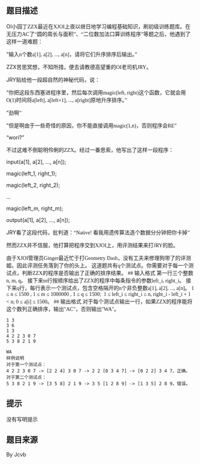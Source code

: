 


## 题目描述
<p align="left" style="text-align:left;mso-layout-grid-align:
none;text-autospace:none" class="MsoNormal"><span lang="EN-US" style="mso-bidi-font-size:10.5pt;
mso-ascii-font-family:Calibri;mso-hansi-font-family:Calibri;mso-bidi-font-family:
Calibri">OI<span style="mso-bidi-font-size:10.5pt;font-family:宋体;
mso-hansi-font-family:Calibri;mso-bidi-font-family:宋体;mso-ansi-language:ZH-CN">小园丁<span lang="EN-US" style="mso-bidi-font-size:10.5pt;mso-ascii-font-family:Calibri;
mso-fareast-font-family:宋体;mso-hansi-font-family:Calibri;mso-bidi-font-family:
Calibri">ZZX<span style="mso-bidi-font-size:10.5pt;font-family:宋体;
mso-hansi-font-family:Calibri;mso-bidi-font-family:宋体;mso-ansi-language:ZH-CN">最近在<span lang="EN-US" style="mso-bidi-font-size:10.5pt;mso-ascii-font-family:Calibri;
mso-fareast-font-family:宋体;mso-hansi-font-family:Calibri;mso-bidi-font-family:
Calibri">XJOI<span style="mso-bidi-font-size:10.5pt;font-family:宋体;
mso-hansi-font-family:Calibri;mso-bidi-font-family:宋体;mso-ansi-language:ZH-CN">上夜以继日地学习编程基础知识，刷初级训练题库。在无压力<span lang="EN-US" style="mso-bidi-font-size:10.5pt;mso-ascii-font-family:Calibri;
mso-fareast-font-family:宋体;mso-hansi-font-family:Calibri;mso-bidi-font-family:
Calibri">AC<span style="mso-bidi-font-size:10.5pt;font-family:宋体;
mso-hansi-font-family:Calibri;mso-bidi-font-family:宋体;mso-ansi-language:ZH-CN">了<span style="mso-bidi-font-size:10.5pt;mso-ascii-font-family:宋体;mso-fareast-font-family:
宋体;mso-hansi-font-family:Calibri;mso-bidi-font-family:宋体;mso-ansi-language:
ZH-CN">“<span style="mso-bidi-font-size:10.5pt;font-family:宋体;
mso-hansi-font-family:Calibri;mso-bidi-font-family:宋体;mso-ansi-language:ZH-CN">圆的周长与面积<span style="mso-bidi-font-size:10.5pt;mso-ascii-font-family:宋体;mso-fareast-font-family:
宋体;mso-hansi-font-family:Calibri;mso-bidi-font-family:宋体;mso-ansi-language:
ZH-CN">”<span style="mso-bidi-font-size:10.5pt;font-family:宋体;
mso-hansi-font-family:Calibri;mso-bidi-font-family:宋体;mso-ansi-language:ZH-CN">、<span style="mso-bidi-font-size:10.5pt;mso-ascii-font-family:宋体;mso-fareast-font-family:
宋体;mso-hansi-font-family:Calibri;mso-bidi-font-family:宋体;mso-ansi-language:
ZH-CN">“<span style="mso-bidi-font-size:10.5pt;font-family:宋体;
mso-hansi-font-family:Calibri;mso-bidi-font-family:宋体;mso-ansi-language:ZH-CN">二位数加法口算训练程序<span style="mso-bidi-font-size:10.5pt;mso-ascii-font-family:宋体;mso-fareast-font-family:
宋体;mso-hansi-font-family:Calibri;mso-bidi-font-family:宋体;mso-ansi-language:
ZH-CN">”<span style="mso-bidi-font-size:10.5pt;font-family:宋体;
mso-hansi-font-family:Calibri;mso-bidi-font-family:宋体;mso-ansi-language:ZH-CN">等题之后，他遇到了这样一道难题：
<p align="left" style="text-align:left;mso-layout-grid-align:
none;text-autospace:none" class="MsoNormal"><span style="mso-bidi-font-size:10.5pt;font-family:
"Times New Roman","serif";mso-ascii-font-family:宋体;mso-fareast-font-family:
宋体;mso-bidi-font-family:宋体;mso-ansi-language:ZH-CN">“<span style="mso-bidi-font-size:10.5pt;font-family:宋体;mso-hansi-font-family:"Times New Roman";
mso-bidi-font-family:宋体;mso-ansi-language:ZH-CN">输入<span lang="EN-US" style="mso-bidi-font-size:10.5pt;mso-ascii-font-family:Calibri;mso-fareast-font-family:
宋体;mso-hansi-font-family:Calibri;mso-bidi-font-family:Calibri">n<span style="mso-bidi-font-size:10.5pt;font-family:宋体;mso-hansi-font-family:Calibri;
mso-bidi-font-family:宋体;mso-ansi-language:ZH-CN">个数<span lang="EN-US" style="mso-bidi-font-size:10.5pt;mso-ascii-font-family:Calibri;mso-fareast-font-family:
宋体;mso-hansi-font-family:Calibri;mso-bidi-font-family:Calibri">a[1], a[2], ..., a[n]<span style="mso-bidi-font-size:10.5pt;font-family:宋体;mso-hansi-font-family:
Calibri;mso-bidi-font-family:宋体;mso-ansi-language:ZH-CN">，请将它们升序排序后输出。<span style="mso-bidi-font-size:10.5pt;mso-ascii-font-family:宋体;mso-fareast-font-family:
宋体;mso-hansi-font-family:Calibri;mso-bidi-font-family:宋体;mso-ansi-language:
ZH-CN">”
<p align="left" style="text-align:left;mso-layout-grid-align:
none;text-autospace:none" class="MsoNormal"><span lang="EN-US" style="mso-bidi-font-size:10.5pt;
mso-ascii-font-family:Calibri;mso-fareast-font-family:宋体;mso-hansi-font-family:
Calibri;mso-bidi-font-family:Calibri">ZZX<span style="mso-bidi-font-size:
10.5pt;font-family:宋体;mso-hansi-font-family:Calibri;mso-bidi-font-family:宋体;
mso-ansi-language:ZH-CN">苦思冥想，不知所措，便去请教德高望重的<span lang="EN-US" style="mso-bidi-font-size:10.5pt;mso-ascii-font-family:Calibri;mso-fareast-font-family:
宋体;mso-hansi-font-family:Calibri;mso-bidi-font-family:Calibri">OI<span style="mso-bidi-font-size:10.5pt;font-family:宋体;mso-hansi-font-family:Calibri;
mso-bidi-font-family:宋体;mso-ansi-language:ZH-CN">老司机<span lang="EN-US" style="mso-bidi-font-size:10.5pt;mso-ascii-font-family:Calibri;mso-fareast-font-family:
宋体;mso-hansi-font-family:Calibri;mso-bidi-font-family:Calibri">JRY<span style="mso-bidi-font-size:10.5pt;font-family:宋体;mso-hansi-font-family:Calibri;
mso-bidi-font-family:宋体;mso-ansi-language:ZH-CN">。
<p align="left" style="text-align:left;mso-layout-grid-align:
none;text-autospace:none" class="MsoNormal"><span lang="EN-US" style="mso-bidi-font-size:10.5pt;
mso-ascii-font-family:Calibri;mso-fareast-font-family:宋体;mso-hansi-font-family:
Calibri;mso-bidi-font-family:Calibri">JRY<span style="mso-bidi-font-size:
10.5pt;font-family:宋体;mso-hansi-font-family:Calibri;mso-bidi-font-family:宋体;
mso-ansi-language:ZH-CN">贴给他一段超自然的神秘代码，说：
<p align="left" style="text-align:left;mso-layout-grid-align:
none;text-autospace:none" class="MsoNormal"><span style="mso-bidi-font-size:10.5pt;font-family:
"Times New Roman","serif";mso-ascii-font-family:宋体;mso-fareast-font-family:
宋体;mso-bidi-font-family:宋体;mso-ansi-language:ZH-CN">“<span style="mso-bidi-font-size:10.5pt;font-family:宋体;mso-hansi-font-family:"Times New Roman";
mso-bidi-font-family:宋体;mso-ansi-language:ZH-CN">你把这段东西塞进程序里，然后每次调用<span lang="EN-US" style="mso-bidi-font-size:10.5pt;mso-ascii-font-family:Calibri;
mso-fareast-font-family:宋体;mso-hansi-font-family:Calibri;mso-bidi-font-family:
Calibri">magic(left, right)<span style="mso-bidi-font-size:10.5pt;
font-family:宋体;mso-hansi-font-family:Calibri;mso-bidi-font-family:宋体;
mso-ansi-language:ZH-CN">这个函数，它就会用<span lang="EN-US" style="mso-bidi-font-size:
10.5pt;mso-ascii-font-family:Calibri;mso-fareast-font-family:宋体;mso-hansi-font-family:
Calibri;mso-bidi-font-family:Calibri">O(1)<span style="mso-bidi-font-size:
10.5pt;font-family:宋体;mso-hansi-font-family:Calibri;mso-bidi-font-family:宋体;
mso-ansi-language:ZH-CN">时间将<span lang="EN-US" style="mso-bidi-font-size:
10.5pt;mso-ascii-font-family:Calibri;mso-fareast-font-family:宋体;mso-hansi-font-family:
Calibri;mso-bidi-font-family:Calibri">a[left], a[left+1], ..., a[right]<span style="mso-bidi-font-size:10.5pt;font-family:宋体;mso-hansi-font-family:Calibri;
mso-bidi-font-family:宋体;mso-ansi-language:ZH-CN">原地升序排序。<span style="mso-bidi-font-size:10.5pt;mso-ascii-font-family:宋体;mso-fareast-font-family:
宋体;mso-hansi-font-family:Calibri;mso-bidi-font-family:宋体;mso-ansi-language:
ZH-CN">”
<p align="left" style="text-align:left;mso-layout-grid-align:
none;text-autospace:none" class="MsoNormal"><span style="mso-bidi-font-size:10.5pt;font-family:
"Times New Roman","serif";mso-ascii-font-family:宋体;mso-fareast-font-family:
宋体;mso-bidi-font-family:宋体;mso-ansi-language:ZH-CN">“<span style="mso-bidi-font-size:10.5pt;font-family:宋体;mso-hansi-font-family:"Times New Roman";
mso-bidi-font-family:宋体;mso-ansi-language:ZH-CN">劲啊<span style="mso-bidi-font-size:10.5pt;font-family:"Times New Roman","serif";
mso-ascii-font-family:宋体;mso-fareast-font-family:宋体;mso-bidi-font-family:宋体;
mso-ansi-language:ZH-CN">”
<p align="left" style="text-align:left;mso-layout-grid-align:
none;text-autospace:none" class="MsoNormal"><span style="mso-bidi-font-size:10.5pt;font-family:
"Times New Roman","serif";mso-ascii-font-family:宋体;mso-fareast-font-family:
宋体;mso-bidi-font-family:宋体;mso-ansi-language:ZH-CN">“<span style="mso-bidi-font-size:10.5pt;font-family:宋体;mso-hansi-font-family:"Times New Roman";
mso-bidi-font-family:宋体;mso-ansi-language:ZH-CN">但是啊由于一些奇怪的原因，你不能直接调用<span lang="EN-US" style="mso-bidi-font-size:10.5pt;mso-ascii-font-family:Calibri;
mso-fareast-font-family:宋体;mso-hansi-font-family:Calibri;mso-bidi-font-family:
Calibri">magic(1,n)<span style="mso-bidi-font-size:10.5pt;font-family:
宋体;mso-hansi-font-family:Calibri;mso-bidi-font-family:宋体;mso-ansi-language:
ZH-CN">，否则程序会<span lang="EN-US" style="mso-bidi-font-size:10.5pt;
mso-ascii-font-family:Calibri;mso-fareast-font-family:宋体;mso-hansi-font-family:
Calibri;mso-bidi-font-family:Calibri">RE<span style="mso-bidi-font-size:
10.5pt;mso-ascii-font-family:宋体;mso-fareast-font-family:宋体;mso-hansi-font-family:
Calibri;mso-bidi-font-family:宋体;mso-ansi-language:ZH-CN">”
<p align="left" style="text-align:left;mso-layout-grid-align:
none;text-autospace:none" class="MsoNormal"><span style="mso-bidi-font-size:10.5pt;font-family:
"Times New Roman","serif";mso-ascii-font-family:宋体;mso-fareast-font-family:
宋体;mso-bidi-font-family:宋体;mso-ansi-language:ZH-CN">“<span lang="EN-US" style="mso-bidi-font-size:10.5pt;mso-ascii-font-family:Calibri;mso-fareast-font-family:
宋体;mso-hansi-font-family:Calibri;mso-bidi-font-family:Calibri">wori?<span style="mso-bidi-font-size:10.5pt;mso-ascii-font-family:宋体;mso-fareast-font-family:
宋体;mso-hansi-font-family:Calibri;mso-bidi-font-family:宋体;mso-ansi-language:
ZH-CN">”
<p align="left" style="text-align:left;mso-layout-grid-align:
none;text-autospace:none" class="MsoNormal"><span style="mso-bidi-font-size:10.5pt;font-family:
宋体;mso-hansi-font-family:"Times New Roman";mso-bidi-font-family:宋体;mso-ansi-language:
ZH-CN">不过这难不倒聪明伶俐的<span lang="EN-US" style="mso-bidi-font-size:10.5pt;
mso-ascii-font-family:Calibri;mso-fareast-font-family:宋体;mso-hansi-font-family:
Calibri;mso-bidi-font-family:Calibri">ZZX<span style="mso-bidi-font-size:
10.5pt;font-family:宋体;mso-hansi-font-family:Calibri;mso-bidi-font-family:宋体;
mso-ansi-language:ZH-CN">。经过一番思索，他写出了这样一段程序：
<p align="left" style="text-align:left;mso-layout-grid-align:
none;text-autospace:none" class="MsoNormal"><span lang="EN-US" style="mso-bidi-font-size:10.5pt;
mso-ascii-font-family:Calibri;mso-fareast-font-family:宋体;mso-hansi-font-family:
Calibri;mso-bidi-font-family:Calibri">input(a[1], a[2], ..., a[n]);
<p align="left" style="text-align:left;mso-layout-grid-align:
none;text-autospace:none" class="MsoNormal"><span lang="EN-US" style="mso-bidi-font-size:10.5pt;
mso-ascii-font-family:Calibri;mso-fareast-font-family:宋体;mso-hansi-font-family:
Calibri;mso-bidi-font-family:Calibri">magic(left_1, right_1);
<p align="left" style="text-align:left;mso-layout-grid-align:
none;text-autospace:none" class="MsoNormal"><span lang="EN-US" style="mso-bidi-font-size:10.5pt;
mso-ascii-font-family:Calibri;mso-fareast-font-family:宋体;mso-hansi-font-family:
Calibri;mso-bidi-font-family:Calibri">magic(left_2, right_2);
<p align="left" style="text-align:left;mso-layout-grid-align:
none;text-autospace:none" class="MsoNormal"><span lang="EN-US" style="mso-bidi-font-size:10.5pt;
mso-ascii-font-family:Calibri;mso-fareast-font-family:宋体;mso-hansi-font-family:
Calibri;mso-bidi-font-family:Calibri">...
<p align="left" style="text-align:left;mso-layout-grid-align:
none;text-autospace:none" class="MsoNormal"><span lang="EN-US" style="mso-bidi-font-size:10.5pt;
mso-ascii-font-family:Calibri;mso-fareast-font-family:宋体;mso-hansi-font-family:
Calibri;mso-bidi-font-family:Calibri">magic(left_m, right_m);
<p align="left" style="text-align:left;mso-layout-grid-align:
none;text-autospace:none" class="MsoNormal"><span lang="EN-US" style="mso-bidi-font-size:10.5pt;
mso-ascii-font-family:Calibri;mso-fareast-font-family:宋体;mso-hansi-font-family:
Calibri;mso-bidi-font-family:Calibri">output(a[1], a[2], ..., a[n]);
<p align="left" style="text-align:left;mso-layout-grid-align:
none;text-autospace:none" class="MsoNormal"><span lang="EN-US" style="mso-bidi-font-size:10.5pt;
mso-ascii-font-family:Calibri;mso-fareast-font-family:宋体;mso-hansi-font-family:
Calibri;mso-bidi-font-family:Calibri">JRY<span style="mso-bidi-font-size:
10.5pt;font-family:宋体;mso-hansi-font-family:Calibri;mso-bidi-font-family:宋体;
mso-ansi-language:ZH-CN">看了这段代码，批判道：<span style="mso-bidi-font-size:
10.5pt;mso-ascii-font-family:宋体;mso-fareast-font-family:宋体;mso-hansi-font-family:
Calibri;mso-bidi-font-family:宋体;mso-ansi-language:ZH-CN">“<span lang="EN-US" style="mso-bidi-font-size:10.5pt;mso-ascii-font-family:Calibri;
mso-fareast-font-family:宋体;mso-hansi-font-family:Calibri;mso-bidi-font-family:
Calibri">Native! <span style="mso-bidi-font-size:10.5pt;font-family:宋体;
mso-hansi-font-family:Calibri;mso-bidi-font-family:宋体;mso-ansi-language:ZH-CN">看我用遗传算法造个数据分分钟把你卡掉<span style="mso-bidi-font-size:10.5pt;mso-ascii-font-family:宋体;mso-fareast-font-family:
宋体;mso-hansi-font-family:Calibri;mso-bidi-font-family:宋体;mso-ansi-language:
ZH-CN">”
<p align="left" style="text-align:left;mso-layout-grid-align:
none;text-autospace:none" class="MsoNormal"><span style="mso-bidi-font-size:10.5pt;font-family:
宋体;mso-hansi-font-family:"Times New Roman";mso-bidi-font-family:宋体;mso-ansi-language:
ZH-CN">然而<span lang="EN-US" style="mso-bidi-font-size:10.5pt;mso-ascii-font-family:
Calibri;mso-fareast-font-family:宋体;mso-hansi-font-family:Calibri;mso-bidi-font-family:
Calibri">ZZX<span style="mso-bidi-font-size:10.5pt;font-family:宋体;
mso-hansi-font-family:Calibri;mso-bidi-font-family:宋体;mso-ansi-language:ZH-CN">并不信服，他打算把程序交到<span lang="EN-US" style="mso-bidi-font-size:10.5pt;mso-ascii-font-family:Calibri;
mso-fareast-font-family:宋体;mso-hansi-font-family:Calibri;mso-bidi-font-family:
Calibri">XJOI<span style="mso-bidi-font-size:10.5pt;font-family:宋体;
mso-hansi-font-family:Calibri;mso-bidi-font-family:宋体;mso-ansi-language:ZH-CN">上，用评测结果来打<span lang="EN-US" style="mso-bidi-font-size:10.5pt;mso-ascii-font-family:Calibri;
mso-fareast-font-family:宋体;mso-hansi-font-family:Calibri;mso-bidi-font-family:
Calibri">JRY<span style="mso-bidi-font-size:10.5pt;font-family:宋体;
mso-hansi-font-family:Calibri;mso-bidi-font-family:宋体;mso-ansi-language:ZH-CN">的脸。
<p align="left" style="text-align:left;mso-layout-grid-align:
none;text-autospace:none" class="MsoNormal"><span style="mso-bidi-font-size:10.5pt;font-family:
宋体;mso-hansi-font-family:"Times New Roman";mso-bidi-font-family:宋体;mso-ansi-language:
ZH-CN">由于<span lang="EN-US" style="mso-bidi-font-size:10.5pt;mso-ascii-font-family:
Calibri;mso-fareast-font-family:宋体;mso-hansi-font-family:Calibri;mso-bidi-font-family:
Calibri">XJOI<span style="mso-bidi-font-size:10.5pt;font-family:宋体;
mso-hansi-font-family:Calibri;mso-bidi-font-family:宋体;mso-ansi-language:ZH-CN">管理员<span lang="EN-US" style="mso-bidi-font-size:10.5pt;mso-ascii-font-family:Calibri;
mso-fareast-font-family:宋体;mso-hansi-font-family:Calibri;mso-bidi-font-family:
Calibri">Ginger<span style="mso-bidi-font-size:10.5pt;font-family:宋体;
mso-hansi-font-family:Calibri;mso-bidi-font-family:宋体;mso-ansi-language:ZH-CN">最近忙于打<span lang="EN-US" style="mso-bidi-font-size:10.5pt;mso-ascii-font-family:Calibri;
mso-fareast-font-family:宋体;mso-hansi-font-family:Calibri;mso-bidi-font-family:
Calibri">Geometry Dash<span style="mso-bidi-font-size:10.5pt;font-family:
宋体;mso-hansi-font-family:Calibri;mso-bidi-font-family:宋体;mso-ansi-language:
ZH-CN">，没有工夫来修理狗带了的评测姬。因此评测任务落到了你的头上。
<span style="mso-bidi-font-size:10.5pt;font-family:宋体;
mso-hansi-font-family:"Times New Roman";mso-bidi-font-family:宋体;mso-ansi-language:
ZH-CN">这道题共有<span lang="EN-US" style="mso-bidi-font-size:10.5pt;
mso-ascii-font-family:Calibri;mso-fareast-font-family:宋体;mso-hansi-font-family:
Calibri;mso-bidi-font-family:Calibri">q<span style="mso-bidi-font-size:
10.5pt;font-family:宋体;mso-hansi-font-family:Calibri;mso-bidi-font-family:宋体;
mso-ansi-language:ZH-CN">个测试点。你需要对于每一个测试点，判断<span lang="EN-US" style="mso-bidi-font-size:10.5pt;mso-ascii-font-family:Calibri;mso-fareast-font-family:
宋体;mso-hansi-font-family:Calibri;mso-bidi-font-family:Calibri">ZZX<span style="mso-bidi-font-size:10.5pt;font-family:宋体;mso-hansi-font-family:Calibri;
mso-bidi-font-family:宋体;mso-ansi-language:ZH-CN">的程序是否输出了正确的排序结果。
## 输入格式
第一行三个整数n, m, q。
接下来m行按顺序给出了ZZX的程序中每条指令的参数left_i, right_i。
接下来q行，每行表示一个测试点，包含空格隔开的n个非负整数a[1], a[2], ..., a[n]。
1 ≤ n ≤ 1500 , 1 ≤ m ≤ 1000000 , 1 ≤ q ≤ 1500; 
1 ≤ left_i ≤ right_i ≤ n, right_i - left_i + 1 < n; 0 ≤ a[i] ≤ 1500。
## 输出格式
对于每个测试点输出一行，如果ZZX的程序能将这个数列正确排序，输出"AC"，否则输出"WA"。

```input16 3 2
1 3
3 6
1 3
4 2 2 3 0 7
5 3 8 2 1 9

```

```output1AC
WA
样例说明
对于第一个测试点：
4 2 2 3 0 7 -> [2 2 4] 3 0 7 -> 2 2 [0 3 4 7] -> [0 2 2] 3 4 7，正确。
对于第二个测试点：
5 3 8 2 1 9 -> [3 5 8] 2 1 9 -> 3 5 [1 2 8 9] -> [1 3 5] 2 8 9，错误。
```

## 提示
没有写明提示
## 题目来源
By Jcvb


